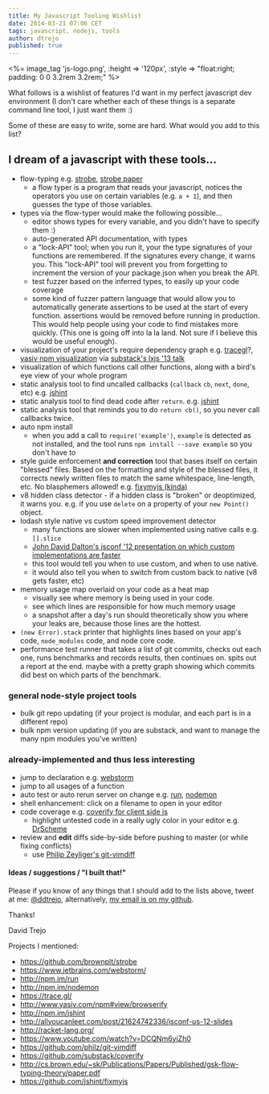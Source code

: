 ```yaml
---
title: My Javascript Tooling Wishlist
date: 2014-03-21 07:06 CET
tags: javascript, nodejs, tools
author: dtrejo
published: true
---
```


<%= image_tag 'js-logo.png', :height => '120px', :style => "float:right; padding: 0 0 3.2rem 3.2rem;" %>

What follows is a wishlist of features I'd want in my perfect javascript
dev environment (I don't care whether each of these things is a separate command
line tool, I just want them :)

<!-- more -->

Some of these are easy to write, some are hard. What would you add to this list?

## I dream of a javascript with these tools...
- flow-typing e.g. [strobe][1], [strobe paper][15]
  - a flow typer is a program that reads your javascript, notices the
    operators you use on certain variables (e.g. `a + 1`), and then guesses
    the type of those variables.
- types via the flow-typer would make the following possible...
  - editor shows types for every variable, and you didn't have to specify them
    :)
  - auto-generated API documentation, with types
  - a "lock-API" tool; when you run it, your the type signatures of your
    functions are remembered. If the signatures every change, it warns you.
    This "lock-API" tool will prevent you from forgetting to increment the
    version of your package.json when you break the API.
  - test fuzzer based on the inferred types, to easily up your code coverage
  - some kind of fuzzer pattern language that would allow you to automatically
    generate assertions to be used at the start of every function. assertions
    would be removed before running in production. This would help people
    using your code to find mistakes more quickly. (This one is going off into
    la la land. Not sure if I believe this would be useful enough).
- visualization of your project's require dependency graph e.g. [tracegl][5]?, [yasiv npm visualization][6] via [substack's lxjs '13 talk][10]
- visualization of which functions call other functions, along with a bird's eye
  view of your whole program
- static analysis tool to find uncalled callbacks (`callback` `cb`, `next`,
  `done`, etc) e.g. [jshint][7]
- static analysis tool to find dead code after `return`. e.g. [jshint][7]
- static analysis tool that reminds you to do `return cb()`, so you never call
  callbacks twice.
- auto npm install
  - when you add a call to `require('example')`, `example` is detected as not
    installed, and the tool runs `npm install --save example` so you don't
    have to
- style guide enforcement **and correction** tool that bases itself on certain
  "blessed" files. Based on the formatting and style of the blessed files, it
  corrects newly written files to match the same whitespace, line-length, etc.
  No blasphemers allowed! e.g. [fixymyjs (kinda)][16]
- v8 hidden class detector - if a hidden class is "broken" or deoptimized, it
  warns you. e.g. if you use `delete` on a property of your `new Point()`
  object.
- lodash style native vs custom speed improvement detector
  - many functions are slower when implemented using native calls e.g. `[].slice`
  - [John David Dalton's jsconf '12 presentation on which custom implementations are faster][8]
  - this tool would tell you when to use custom, and when to use native.
  - it would also tell you when to switch from custom back to native (v8 gets
    faster, etc)
- memory usage map overlaid on your code as a heat map
  - visually see where memory is being used in your code.
  - see which lines are responsible for how much memory usage
  - a snapshot after a day's run should theoretically show you where your
    leaks are, because those lines are the hottest.
- `(new Error).stack` printer that highlights lines based on your app's code,
  `node_modules` code, and node core code.
- performance test runner that takes a list of git commits, checks out each one,
  runs benchmarks and records results, then continues on. spits out a report at
  the end. maybe with a pretty graph showing which commits did best on which
  parts of the benchmark.

### general node-style project tools
- bulk git repo updating (if your project is modular, and each part is in a
  different repo)
- bulk npm version updating (if you are substack, and want to manage the many
  npm modules you've written)

### already-implemented and thus less interesting
- jump to declaration e.g. [webstorm][2]
- jump to all usages of a function
- auto test or auto rerun server on change e.g. [run][3], [nodemon][4]
- shell enhancement: click on a filename to open in your editor
- code coverage e.g. [coverify for client side js][14]
  - highlight untested code in a really ugly color in your editor
    e.g. [DrScheme][9]
- review and **edit** diffs side-by-side before pushing to master (or while fixing
  conflicts)
  - use [Philip Zeyliger's git-vimdiff][13]

#### Ideas / suggestions / "I built that!"
Please if you know of any things that I should add to the lists above, tweet
at me: [@ddtrejo][11], alternatively, [my email is on my github][12].

Thanks!

David Trejo

[1]: https://github.com/brownplt/strobe
[2]: https://www.jetbrains.com/webstorm/
[3]: http://npm.im/run
[4]: http://npm.im/nodemon
[5]: https://trace.gl/
[6]: http://www.yasiv.com/npm#view/browserify
[7]: http://npm.im/jshint
[8]: http://allyoucanleet.com/post/21624742336/jsconf-us-12-slides
[9]: http://racket-lang.org/
[10]:https://www.youtube.com/watch?v=DCQNm6yiZh0
[13]:https://github.com/philz/git-vimdiff
[14]:https://github.com/substack/coverify
[15]:http://cs.brown.edu/~sk/Publications/Papers/Published/gsk-flow-typing-theory/paper.pdf
[16]:https://github.com/jshint/fixmyjs

[11]:http://twitter.com/ddtrejo
[12]:https://github.com/dtrejo

Projects I mentioned:

- <https://github.com/brownplt/strobe>
- <https://www.jetbrains.com/webstorm/>
- <http://npm.im/run>
- <http://npm.im/nodemon>
- <https://trace.gl/>
- <http://www.yasiv.com/npm#view/browserify>
- <http://npm.im/jshint>
- <http://allyoucanleet.com/post/21624742336/jsconf-us-12-slides>
- <http://racket-lang.org/>
- <https://www.youtube.com/watch?v=DCQNm6yiZh0>
- <https://github.com/philz/git-vimdiff>
- <https://github.com/substack/coverify>
- <http://cs.brown.edu/~sk/Publications/Papers/Published/gsk-flow-typing-theory/paper.pdf>
- <https://github.com/jshint/fixmyjs>
